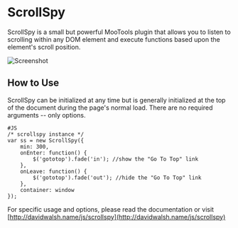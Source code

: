 ScrollSpy
=========

ScrollSpy is a small but powerful MooTools plugin that allows you to listen to scrolling within any DOM element and execute functions based upon the element's scroll position.

![Screenshot](http://davidwalsh.name/dw-content/scrollspy.png)


How to Use
----------

ScrollSpy can be initialized at any time but is generally initialized at the top of the document during the page's normal load.  There are no required arguments -- only options.

	#JS
	/* scrollspy instance */
	var ss = new ScrollSpy({
		min: 300,
		onEnter: function() {
			$('gototop').fade('in'); //show the "Go To Top" link
		},
		onLeave: function() {
			$('gototop').fade('out'); //hide the "Go To Top" link
		},
		container: window
	});
	

For specific usage and options, please read the documentation or visit [http://davidwalsh.name/js/scrollspy](http://davidwalsh.name/js/scrollspy)